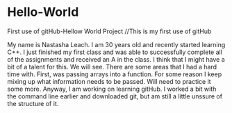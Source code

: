 # Hello-World
First use of gitHub-Hellow World Project
//This is my first use of gitHub

My name is Nastasha Leach.
I am 30 years old and recently started learning C++. I just finished my first class and was able to successfully complete all of the assignments and received an A in the class.
I think that I might have a bit of a talent for this. We will see. There are some areas that I had a hard time with. First, was passing arrays into a function.
For some reason I keep mixing up what information needs to be passed. Will need to practice it some more.
Anyway, I am working on learning gitHub. I worked a bit with the command line earlier and downloaded git, but am still a little unssure of the structure of it. 
